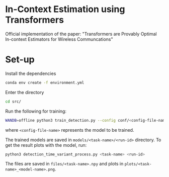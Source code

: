 # In-Context Estimation using Transformers
Official implementation of the paper: "Transformers are Provably Optimal In-context Estimators for Wireless Communcations"

# Set-up
Install the dependencies

```bash 
conda env create -f environment.yml
```

Enter the directory
```bash 
cd src/
```

Run the following for training:
```bash
WANDB=offline python3 train_detection.py --config conf/<config-file-name>
```

where `<config-file-name>` represents the model to be trained.

The trained models are saved in `models/<task-name>/<run-id>` directory. To get the result plots with the model, run:
```bash
python3 detection_time_variant_process.py <task-name> <run-id>
```

The files are saved in `files/<task-name>.npy` and plots in `plots/<task-name>_<model-name>.png`.





